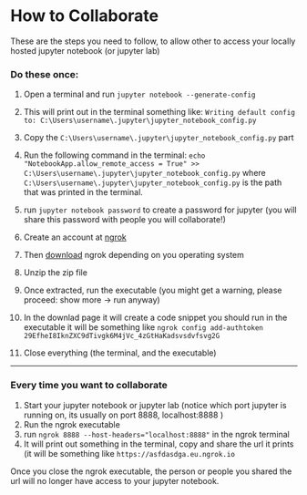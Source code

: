 # How to Collaborate

These are the steps you need to follow, to allow other to access your locally hosted jupyter notebook (or jupyter lab)

### Do these once:
1) Open a terminal and run `jupyter notebook --generate-config`
2) This will print out in the terminal something like: `Writing default config to: C:\Users\username\.jupyter\jupyter_notebook_config.py`
3) Copy the `C:\Users\username\.jupyter\jupyter_notebook_config.py` part
4) Run the following command in the terminal: `echo "NotebookApp.allow_remote_access = True" >> C:\Users\username\.jupyter\jupyter_notebook_config.py` where `C:\Users\username\.jupyter\jupyter_notebook_config.py` is the path that was printed in the terminal.
5) run `jupyter notebook password` to create a password for jupyter (you will share this password with people you will collaborate!)


6) Create an account at [ngrok](https://dashboard.ngrok.com/signup)
7) Then [download](https://dashboard.ngrok.com/get-started/setup) ngrok depending on you operating system
8) Unzip the zip file
9) Once extracted, run the executable (you might get a warning, please proceed: show more -> run anyway)
10) In the downlad page it will create a code snippet you should run in the executable it will be something like `ngrok config add-authtoken 29EfheI8IknZXC9dTivgk6M4jVc_4zGtHaKadsvsdvfsvg2G`
11) Close everything (the terminal, and the executable)

***

### Every time you want to collaborate

1) Start your jupyter notebook or jupyter lab (notice which port jupyter is running on, its usually on port 8888,  localhost:8888 )
2) Run the ngrok executable
3) run `ngrok 8888 --host-headers="localhost:8888"` in the ngrok terminal
4) It will print out something in the terminal, copy and share the url it prints (it will be something like `https://asfdasdga.eu.ngrok.io`

Once you close the ngrok executable, the person or people you shared the url will no longer have access to your jupyter notebook. 
